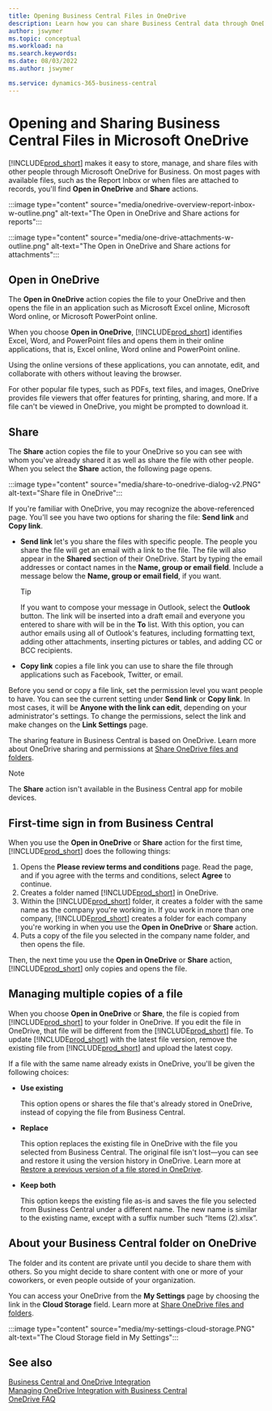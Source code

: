 ```yaml
---
title: Opening Business Central Files in OneDrive
description: Learn how you can share Business Central data through OneDrive for Business. 
author: jswymer
ms.topic: conceptual
ms.workload: na
ms.search.keywords:
ms.date: 08/03/2022
ms.author: jswymer

ms.service: dynamics-365-business-central
---
```

# Opening and Sharing Business Central Files in Microsoft OneDrive

[!INCLUDE[prod_short](includes/prod_short.md)] makes it easy to store, manage, and share files with other people through Microsoft OneDrive for Business. On most pages with available files, such as the Report Inbox or when files are attached to records, you'll find **Open in OneDrive** and **Share** actions.


:::image type="content" source="media/onedrive-overview-report-inbox-w-outline.png" alt-text="The Open in OneDrive and Share actions for reports":::


:::image type="content" source="media/one-drive-attachments-w-outline.png" alt-text="The Open in OneDrive and Share actions for attachments":::


## Open in OneDrive

The **Open in OneDrive** action copies the file to your OneDrive and then opens the file in an application such as Microsoft Excel online, Microsoft Word online, or Microsoft PowerPoint online. 

<!--## Working with different types of files-->

When you choose **Open in OneDrive**, [!INCLUDE[prod_short](includes/prod_short.md)] identifies Excel, Word, and PowerPoint files and opens them in their online applications, that is, Excel online, Word online and PowerPoint online. 

Using the online versions of these applications, you can annotate, edit, and collaborate with others without leaving the browser.

For other popular file types, such as PDFs, text files, and images, OneDrive provides file viewers that offer features for printing, sharing, and more. If a file can't be viewed in OneDrive, you might be prompted to download it.

## Share

The **Share** action copies the file to your OneDrive so you can see with whom you've already shared it as well as share the file with other people. When you select the **Share** action, the following page opens.

:::image type="content" source="media/share-to-onedrive-dialog-v2.PNG" alt-text="Share file in OneDrive":::

If you're familiar with OneDrive, you may recognize the above-referenced page. You'll see you have two options for sharing the file: **Send link** and **Copy link**.

- **Send link** let's you share the files with specific people. The people you share the file will get an email with a link to the file. The file will also appear in the **Shared** section of their OneDrive. Start by typing the email addresses or contact names in the **Name, group or email field**. Include a message below the  **Name, group or email field**, if you want.

  > [!TIP]
  > If you want to compose your message in Outlook, select the **Outlook** button. The link will be inserted into a draft email and everyone you entered to share with will be in the **To** list. With this option, you can author emails using all of Outlook's features, including formatting text, adding other attachments, inserting pictures or tables, and adding CC or BCC recipients.

- **Copy link** copies a file link you can use to share the file through applications such as Facebook, Twitter, or email. 

Before you send or copy a file link, set the permission level you want people to have. You can see the current setting under **Send link** or **Copy link**. In most cases, it will be **Anyone with the link can edit**, depending on your administrator's settings. To change the permissions, select the link and make changes on the **Link Settings** page.

The sharing feature in Business Central is based on OneDrive. Learn more about OneDrive sharing and permissions at [Share OneDrive files and folders](https://support.microsoft.com/en-us/office/share-onedrive-files-and-folders-9fcc2f7d-de0c-4cec-93b0-a82024800c07).

> [!NOTE]
> The **Share** action isn't available in the Business Central app for mobile devices.

## First-time sign in from Business Central

When you use the **Open in OneDrive** or **Share** action for the first time, [!INCLUDE[prod_short](includes/prod_short.md)] does the following things:

1. Opens the **Please review terms and conditions** page. Read the page, and if you agree with the terms and conditions, select **Agree** to continue.
2. Creates a folder named [!INCLUDE[prod_short](includes/prod_short.md)] in OneDrive. 
3. Within the [!INCLUDE[prod_short](includes/prod_short.md)] folder, it creates a folder with the same name as the company you're working in. If you work in more than one company, [!INCLUDE[prod_short](includes/prod_short.md)] creates a folder for each company you're working in when you use the **Open in OneDrive** or **Share** action. 
4. Puts a copy of the file you selected in the company name folder, and then opens the file. 

Then, the next time you use the **Open in OneDrive** or **Share** action, [!INCLUDE[prod_short](includes/prod_short.md)] only copies and opens the file. 

## Managing multiple copies of a file

When you choose **Open in OneDrive** or **Share**, the file is copied from [!INCLUDE[prod_short](includes/prod_short.md)] to your folder in OneDrive. If you edit the file in OneDrive, that file will be different from the [!INCLUDE[prod_short](includes/prod_short.md)] file. To update [!INCLUDE[prod_short](includes/prod_short.md)] with the latest file version, remove the existing file from [!INCLUDE[prod_short](includes/prod_short.md)] and upload the latest copy.

If a file with the same name already exists in OneDrive, you'll be given the following choices:

- **Use existing**

  This option opens or shares the file that's already stored in OneDrive, instead of copying the file from Business Central.
  
- **Replace**
  
  This option replaces the existing file in OneDrive with the file you selected from Business Central. The original file isn't lost&mdash;you can see and restore it using the version history in OneDrive. Learn more at [Restore a previous version of a file stored in OneDrive](https://support.microsoft.com/office/restore-a-previous-version-of-a-file-stored-in-onedrive-159cad6d-d76e-4981-88ef-de6e96c93893).

- **Keep both**

  This option keeps the existing file as-is and saves the file you selected from Business Central under a different name. The new name is similar to the existing name, except with a suffix number such  “Items (2).xlsx”.

## About your Business Central folder on OneDrive

The folder and its content are private until you decide to share them with others. So you might decide to share content with one or more of your coworkers, or even people outside of your organization. 

You can access your OneDrive from the **My Settings** page by choosing the link in the **Cloud Storage** field. Learn more at [Share OneDrive files and folders](https://support.microsoft.com/en-us/office/share-onedrive-files-and-folders-9fcc2f7d-de0c-4cec-93b0-a82024800c07).

:::image type="content" source="media/my-settings-cloud-storage.PNG" alt-text="The Cloud Storage field in My Settings":::

<!--## Extending the Connection to OneDrive
You can create an extension and connect it to... For more information, see...-->

## See also

[Business Central and OneDrive Integration](across-onedrive-overview.md)  
[Managing OneDrive Integration with Business Central](admin-onedrive-integration.md)  
[OneDrive FAQ](admin-onedrive-faq.md)
